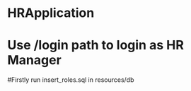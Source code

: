 # HRApplication
# Use /login path to login as HR Manager
#Firstly run insert_roles.sql in resources/db
